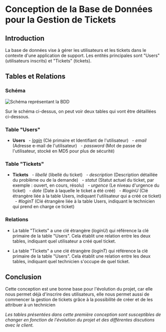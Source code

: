 # Conception de la Base de Données pour la Gestion de Tickets

## Introduction

La base de données vise à gérer les utilisateurs et les tickets dans le contexte d'une application de support. Les entités principales sont "Users" (utilisateurs inscrits) et "Tickets" (tickets).

## Tables et Relations

### Schéma

![Schéma représentant la BDD](https://cdn.discordapp.com/attachments/688468048985849886/1199297074735353896/image.png?ex=65c20770&is=65af9270&hm=7a959ed0cfa91e48866f559d1e159050c5274c38976069addeee29dd74006655& "Schéma de la BDD")

Sur le schéma ci-dessus, on peut voir deux tables qui vont être détaillées ci-dessous.

### Table "Users"

- **Users**
  - *<u>login</u>* (Clé primaire et Identifiant de l'utilisateur)
  - *email* (Adresse e-mail de l'utilisateur)
  - *password* (Mot de passe de l'utilisateur, stocké en MD5 pour plus de sécurité)

### Table "Tickets"

- **Tickets**
  - *libellé* (libellé du ticket)
  - *description* (Description détaillée du problème ou de la demande)
  - *statut* (Statut actuel du ticket, par exemple : ouvert, en cours, résolu)
  - *urgence* (Le niveau d'urgence du ticket)
  - *date* (Date à laquelle le ticket a été créé)
  - *#loginU* (Clé étrangère liée à la table Users, indiquant l'utilisateur qui a créé ce ticket)
  - *#loginT* (Clé étrangère liée à la table Users, indiquant le technicien qui prend en charge ce ticket)

### Relations

- La table "Tickets" a une clé étrangère (*loginU*) qui référence la clé primaire de la table "Users". Cela établit une relation entre les deux tables, indiquant quel utilisateur a créé quel ticket.

- La table "Tickets" a une clé étrangère (*loginT*) qui référence la clé primaire de la table "Users". Cela établit une relation entre les deux tables, indiquant quel technicien s'occupe de quel ticket.

## Conclusion

Cette conception est une bonne base pour l'évolution du projet, car elle nous permet déjà d'inscrire des utilisateurs, elle nous permet aussi de commencer la gestion de tickets grâce à la possibilité de créer et de les attribuer à un technicien

*Les tables présentées dans cette première conception sont susceptibles de changer en fonction de l'évolution du projet et des différentes discutions avec le client.*
